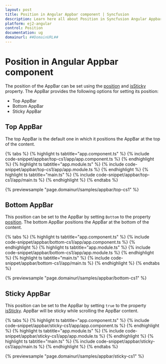 ```yaml
---
layout: post
title: Position in Angular Appbar component | Syncfusion
description: Learn here all about Position in Syncfusion Angular Appbar component of Syncfusion Essential JS 2 and more.
platform: ej2-angular
control: Position 
documentation: ug
domainurl: ##DomainURL##
---
```


# Position in Angular Appbar component

The position of the AppBar can be set using the [position](https://ej2.syncfusion.com/angular/documentation/api/appbar#position) and [isSticky](https://ej2.syncfusion.com/angular/documentation/api/appbar#issticky) property. The AppBar provides the following options for setting its position:

* Top AppBar
* Bottom AppBar
* Sticky AppBar

## Top AppBar

The top AppBar is the default one in which it positions the AppBar at the top of the content.

{% tabs %}
{% highlight ts tabtitle="app.component.ts" %}
{% include code-snippet/appbar/top-cs1/app/app.component.ts %}
{% endhighlight %}
{% highlight ts tabtitle="app.module.ts" %}
{% include code-snippet/appbar/top-cs1/app/app.module.ts %}
{% endhighlight %}
{% highlight ts tabtitle="main.ts" %}
{% include code-snippet/appbar/top-cs1/app/main.ts %}
{% endhighlight %}
{% endtabs %}
  
{% previewsample "page.domainurl/samples/appbar/top-cs1" %}

## Bottom AppBar

This position can be set to the AppBar by setting `Bottom` to the property [position](https://ej2.syncfusion.com/angular/documentation/api/appbar#position). The bottom AppBar positions the AppBar at the bottom of the content.

{% tabs %}
{% highlight ts tabtitle="app.component.ts" %}
{% include code-snippet/appbar/bottom-cs1/app/app.component.ts %}
{% endhighlight %}
{% highlight ts tabtitle="app.module.ts" %}
{% include code-snippet/appbar/bottom-cs1/app/app.module.ts %}
{% endhighlight %}
{% highlight ts tabtitle="main.ts" %}
{% include code-snippet/appbar/bottom-cs1/app/main.ts %}
{% endhighlight %}
{% endtabs %}
  
{% previewsample "page.domainurl/samples/appbar/bottom-cs1" %}

## Sticky AppBar

This position can be set to the AppBar by setting `true` to the property [isSticky](https://ej2.syncfusion.com/angular/documentation/api/appbar#issticky). AppBar will be sticky while scrolling the AppBar content.

{% tabs %}
{% highlight ts tabtitle="app.component.ts" %}
{% include code-snippet/appbar/sticky-cs1/app/app.component.ts %}
{% endhighlight %}
{% highlight ts tabtitle="app.module.ts" %}
{% include code-snippet/appbar/sticky-cs1/app/app.module.ts %}
{% endhighlight %}
{% highlight ts tabtitle="main.ts" %}
{% include code-snippet/appbar/sticky-cs1/app/main.ts %}
{% endhighlight %}
{% endtabs %}
  
{% previewsample "page.domainurl/samples/appbar/sticky-cs1" %}